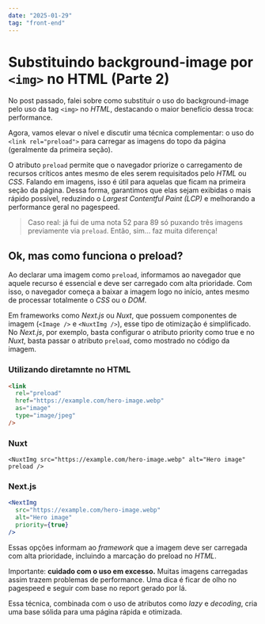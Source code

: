 ```yaml
---
date: "2025-01-29"
tag: "front-end"
---
```


<!--more-->

# Substituindo background-image por `<img>` no HTML (Parte 2)

No post passado, falei sobre como substituir o uso do background-image pelo uso da tag `<img>` no _HTML_, destacando o maior benefício dessa troca: performance.

Agora, vamos elevar o nível e discutir uma técnica complementar: o uso do `<link rel="preload">` para carregar as imagens do topo da página (geralmente da primeira seção).

O atributo `preload` permite que o navegador priorize o carregamento de recursos críticos antes mesmo de eles serem requisitados pelo _HTML_ ou _CSS_. Falando em imagens, isso é útil para aquelas que ficam na primeira seção da página. Dessa forma, garantimos que elas sejam exibidas o mais rápido possível, reduzindo o _Largest Contentful Paint (LCP)_ e melhorando a performance geral no pagespeed.

> Caso real: já fui de uma nota 52 para 89 só puxando três imagens previamente via `preload`. Então, sim… faz muita diferença!

## **Ok, mas como funciona o preload?**

Ao declarar uma imagem como `preload`, informamos ao navegador que aquele recurso é essencial e deve ser carregado com alta prioridade. Com isso, o navegador começa a baixar a imagem logo no início, antes mesmo de processar totalmente o _CSS_ ou o _DOM_.

Em frameworks como _Next.js_ ou _Nuxt_, que possuem componentes de imagem (`<Image />` e `<NuxtImg />`), esse tipo de otimização é simplificado. No _Next.js_, por exemplo, basta configurar o atributo priority como true e no _Nuxt_, basta passar o atributo `preload`, como mostrado no código da imagem.

### **Utilizando diretamnte no HTML**

```html
<link
  rel="preload"
  href="https://example.com/hero-image.webp"
  as="image"
  type="image/jpeg"
/>
```

### **Nuxt**

```vue
<NuxtImg src="https://example.com/hero-image.webp" alt="Hero image" preload />
```

### **Next.js**

```jsx
<NextImg
  src="https://example.com/hero-image.webp"
  alt="Hero image"
  priority={true}
/>
```

Essas opções informam ao _framework_ que a imagem deve ser carregada com alta prioridade, incluindo a marcação do preload no _HTML_.

Importante: **cuidado com o uso em excesso.** Muitas imagens carregadas assim trazem problemas de performance. Uma dica é ficar de olho no pagespeed e seguir com base no report gerado por lá.

Essa técnica, combinada com o uso de atributos como _lazy_ e _decoding_, cria uma base sólida para uma página rápida e otimizada.
